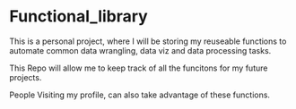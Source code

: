 # Functional_library


This is a personal project, where I will be storing my reuseable functions to automate common data wrangling, data viz and data processing tasks.

This Repo will allow me to keep track of all the funcitons for my future projects.

People Visiting my profile, can also take advantage of these functions.
